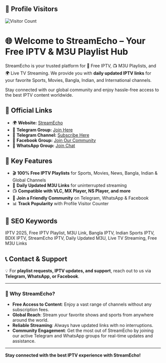 ## 👀 Profile Visitors  
![Visitor Count](https://komarev.com/ghpvc/?username=YourGitHubUsername&label=Profile+Visitors&color=blue&style=flat-square) 

# 🌐 Welcome to **StreamEcho** – Your Free IPTV & M3U Playlist Hub  

StreamEcho is your trusted platform for 🎥 Free IPTV, 📺 M3U Playlists, and 🌍 Live TV Streaming. We provide you with **daily updated IPTV links** for your favorite Sports, Movies, Bangla, Indian, and International channels.

Stay connected with our global community and enjoy hassle-free access to the best IPTV content worldwide.

## 🔗 Official Links  
- 🌍 **Website:** [StreamEcho](https://streamecho.top)  
- 💬 **Telegram Group:** [Join Here](https://t.me/manikcable)  
- 📢 **Telegram Channel:** [Subscribe Here](https://t.me/bdixftpiptv)  
- 👥 **Facebook Group:** [Join Our Community](https://www.facebook.com/groups/nexttech)  
- 📱 **WhatsApp Group:** [Join Chat](https://chat.whatsapp.com/H0mKsjcqR9Y9y23Y4UX5xE?mode=ems_share_t)  

## 🚀 Key Features  
- 🎬 **100% Free IPTV Playlists** for Sports, Movies, News, Bangla, Indian & Global Channels  
- 🔗 **Daily Updated M3U Links** for uninterrupted streaming  
- 📺 **Compatible with VLC, MX Player, NS Player, and more**  
- 🤝 **Join a Friendly Community** on Telegram, WhatsApp & Facebook  
- 📊 **Track Popularity** with Profile Visitor Counter  

## 📌 SEO Keywords  
IPTV 2025, Free IPTV Playlist, M3U Link, Bangla IPTV, Indian Sports IPTV, BDIX IPTV, StreamEcho IPTV, Daily Updated M3U, Live TV Streaming, Free M3U Links  

## 📞 Contact & Support  
💡 For **playlist requests, IPTV updates, and support**, reach out to us via **Telegram, WhatsApp, or Facebook**.

---

### 🚨 Why StreamEcho?

- **Free Access to Content**: Enjoy a vast range of channels without any subscription fees.
- **Global Reach**: Stream your favorite shows and sports from anywhere around the world.
- **Reliable Streaming**: Always have updated links with no interruptions.
- **Community Engagement**: Get the most out of StreamEcho by joining our active Telegram and WhatsApp groups for real-time updates and assistance.

---

**Stay connected with the best IPTV experience with StreamEcho!**

